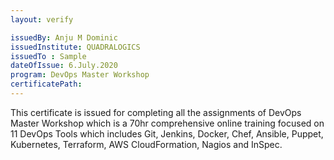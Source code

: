```yaml
---
layout: verify

issuedBy: Anju M Dominic
issuedInstitute: QUADRALOGICS
issuedTo : Sample
dateOfIssue: 6.July.2020
program: DevOps Master Workshop
certificatePath: 
---
```

This certificate is issued for completing all the assignments of DevOps Master Workshop which is a 70hr comprehensive online training focused on 11 DevOps Tools which includes Git, Jenkins, Docker, Chef, Ansible, Puppet, Kubernetes, Terraform, AWS CloudFormation, Nagios and InSpec. 